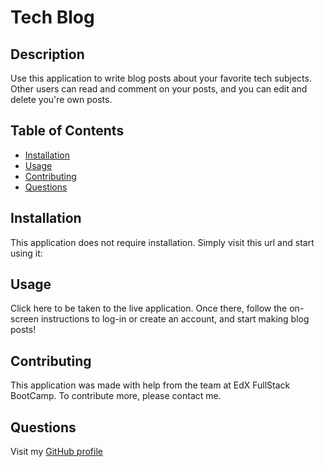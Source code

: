 # Tech Blog

## Description
Use this application to write blog posts about your favorite tech subjects. Other users can read and comment on your posts, and you can edit and delete you're own posts.
  
## Table of Contents
  
- [Installation](#installation)
- [Usage](#usage)
- [Contributing](#contributing)
- [Questions](#questions)
  
## Installation
This application does not require installation. Simply visit this url and start using it:
  
## Usage
Click here to be taken to the live application. Once there, follow the on-screen instructions to log-in or create an account, and start making blog posts!

  
## Contributing
This application was made with help from the team at EdX FullStack BootCamp. To contribute more, please contact me.
  
## Questions
Visit my [GitHub profile](https://github.com/williamk31)